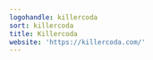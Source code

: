 ```yaml
---
logohandle: killercoda
sort: killercoda
title: Killercoda
website: 'https://killercoda.com/'
---
```

